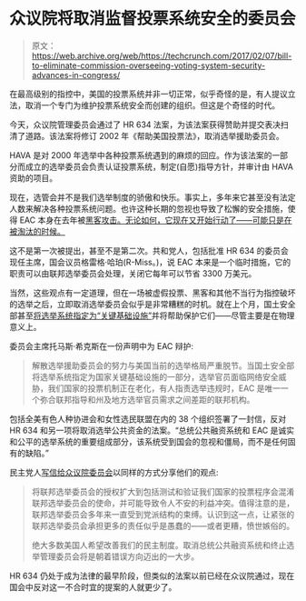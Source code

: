# 众议院将取消监督投票系统安全的委员会

> 原文：<https://web.archive.org/web/https://techcrunch.com/2017/02/07/bill-to-eliminate-commission-overseeing-voting-system-security-advances-in-congress/>

在最高级别的指控中，美国的投票系统并非一切正常，似乎奇怪的是，有人提议立法，取消一个专门为维护投票系统安全而创建的组织。但这是个奇怪的时代。

今天，众议院管理委员会通过了 HR 634 法案，为该法案获得赞助并提交表决扫清了道路。该法案将修订 2002 年《帮助美国投票法》，取消选举援助委员会。

HAVA 是对 2000 年选举中各种投票系统遇到的麻烦的回应。作为该法案的一部分而成立的选举委员会负责认证投票系统，制定(自愿)指导方针，并审计由 HAVA 资助的项目。

现在，选管会并不是我们选举制度的骄傲和快乐。事实上，多年来它甚至没有法定人数来解决各种投票系统问题。也许这种长期的忽视也导致了松懈的安全措施，使得 EAC 本身在去年被[黑客攻击。无论如何，它现在又开始行动了——可能只是在被淘汰的时候。](https://web.archive.org/web/20230402162731/https://techcrunch.com/2016/12/15/the-government-body-that-oversees-the-security-of-voting-systems-was-itself-hacked/)

这不是第一次被提出，甚至不是第二次。共和党人，包括批准 HR 634 的委员会现任主席，国会议员格雷格·哈珀(R-Miss。)，说 EAC 本来是一个临时措施，它的职责可以由联邦选举委员会处理，关闭它每年可以节省 3300 万美元。

当然，这些观点有一定道理，但在一场被虚假投票、黑客和其他不当行为指控破坏的选举之后，立即取消选举委员会似乎是非常糟糕的时机。就在上个月，国土安全部甚至[将选举系统指定为“关键基础设施”](https://web.archive.org/web/20230402162731/https://techcrunch.com/2017/01/06/dhs-elections-systems-critical-infrastructure/)并将帮助保护它们——尽管主要是在物理意义上。

委员会主席托马斯·希克斯在一份声明中为 EAC 辩护:

> 解散选举援助委员会的努力与美国当前的选举格局严重脱节。当国土安全部将选举系统指定为国家关键基础设施的一部分，选举官员面临网络安全威胁，我们国家的投票机制正在老化，有人指责选举违规时，EAC 是唯一一个弥合联邦指导和州及地方选举官员需求之间差距的联邦机构。

包括全美有色人种协进会和女性选民联盟在内的 38 个组织签署了一封信，反对 HR 634 和另一项将取消选举公共资金的法案。“总统公共融资系统和 EAC 是诚实和公平的选举系统的重要组成部分，该系统受到国会的忽视和僵局，而不是任何固有的缺陷。”

民主党人[写信给众议院委员会](https://web.archive.org/web/20230402162731/http://docs.house.gov/meetings/HA/HA00/20170207/105535/HMKP-115-HA00-20170207-SD006.pdf)以同样的方式分享他们的观点:

> 将联邦选举委员会的授权扩大到包括测试和验证我们国家的投票程序会混淆联邦选举委员会的使命，并可能导致令人不安的利益冲突。值得注意的是，联邦选举委员会多年来一直受到党派结构的束缚。认识到这一点，让紧张的联邦选举委员会承担更多的责任似乎是愚蠢的——或者更糟，愤世嫉俗的。
> 
> 绝大多数美国人希望改善我们的民主制度。取消总统公共融资系统和终止选举管理委员会将是朝着错误方向迈出的一大步。

HR 634 仍处于成为法律的最早阶段，但类似的法案以前已经在众议院通过，现在国会中反对这一不合时宜的提案的人就更少了。